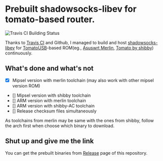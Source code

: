 # Prebuilt shadowsocks-libev for tomato-based router.

![Travis CI Building Status](https://travis-ci.org/xc2/shadowsocks-libev-tomato.svg?branch=master)

Thanks to [Travis CI](https://travis-ci.org) and Github, I managed to build and host [shadowsocks-libev](https://github.com/shadowsocks/shadowsocks-libev) for [TomatoUSB](http://tomatousb.org/)-based ROM(eg., [Asuswrt Merlin](https://github.com/RMerl/asuswrt-merlin), [Tomato by shibby](http://tomato.groov.pl/)) continuously.

## What's done and what's not

- [x] Mipsel version with merlin toolchain (may also work with other mipsel version ROM)
- [] Mipsel version with shibby toolchain
- [] ARM version with merlin toolchain
- [] ARM version with shibby-AC toolchain
- [] Release checksum files simultaneously

As toolchains from merlin may be same with the ones from shibby, follow the arch first when choose which binary to download.

## Shut up and give me the link

You can get the prebuilt binaries from [Release](https://github.com/xc2/shadowsocks-libev-tomato/releases) page of this repository.
